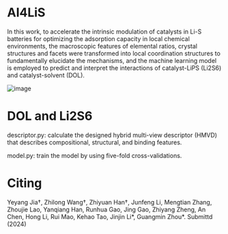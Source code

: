 # AI4LiS
In this work, to accelerate the intrinsic modulation of catalysts in Li-S batteries for optimizing the adsorption capacity in local chemical environments, the macroscopic features of elemental ratios, crystal structures and facets were transformed into local coordination structures to fundamentally elucidate the mechanisms, and the machine learning model is employed to predict and interpret the interactions of catalyst-LiPS (Li2S6) and catalyst-solvent (DOL).

![image](https://github.com/user-attachments/assets/0972812b-6aa8-47a3-9362-8f4ac260e3c6)

# DOL and Li2S6
descriptor.py: calculate the designed hybrid multi-view descriptor (HMVD) that describes compositional, structural, and binding features.

model.py: train the model by using five-fold cross-validations.

# Citing
Yeyang Jia†, Zhilong Wang†, Zhiyuan Han†, Junfeng Li, Mengtian Zhang, Zhoujie Lao, Yanqiang Han, Runhua Gao, Jing Gao, Zhiyang Zheng, An Chen, Hong Li, Rui Mao, Kehao Tao, Jinjin Li*, Guangmin Zhou*. Submittd (2024)
